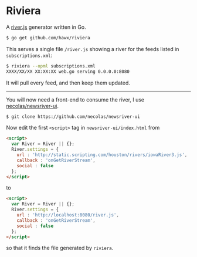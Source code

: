 # Riviera

A [river.js][] generator written in Go.

``` bash
$ go get github.com/hawx/riviera
```

This serves a single file `/river.js` showing a river for the feeds listed in
`subscriptions.xml`:

``` bash
$ riviera --opml subscriptions.xml
XXXX/XX/XX XX:XX:XX web.go serving 0.0.0.0:8080
```

It will pull every feed, and then keep them updated.

---

You will now need a front-end to consume the river, I use
[necolas/newsriver-ui][newsriver-ui].

``` bash
$ git clone https://github.com/necolas/newsriver-ui
```

Now edit the first `<script>` tag in `newsriver-ui/index.html` from

``` html
<script>
  var River = River || {};
  River.settings = {
    url : 'http://static.scripting.com/houston/rivers/iowaRiver3.js',
    callback : 'onGetRiverStream',
    social : false
  };
</script>
```

to

``` html
<script>
  var River = River || {};
  River.settings = {
    url : 'http://localhost:8080/river.js',
    callback : 'onGetRiverStream',
    social : false
  };
</script>
```

so that it finds the file generated by `riviera`.

[river.js]:     http://riverjs.org
[newsriver-ui]: https://github.com/necolas/newsriver-ui
